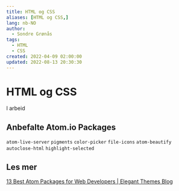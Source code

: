 ```yaml
---
title: HTML og CSS
aliases: [HTML og CSS,]
lang: nb-NO
author:
  - Sondre Grønås
tags:
  - HTML
  - CSS
created: 2022-04-09 02:00:00
updated: 2022-08-13 20:30:30
---
```

# HTML og CSS
I arbeid

## Anbefalte Atom.io Packages
`atom-live-server`
`pigments`
`color-picker`
`file-icons`
`atom-beautify`
`autoclose-html`
`highlight-selected`

## Les mer
[13 Best Atom Packages for Web Developers | Elegant Themes Blog](https://www.elegantthemes.com/blog/wordpress/best-atom-packages)